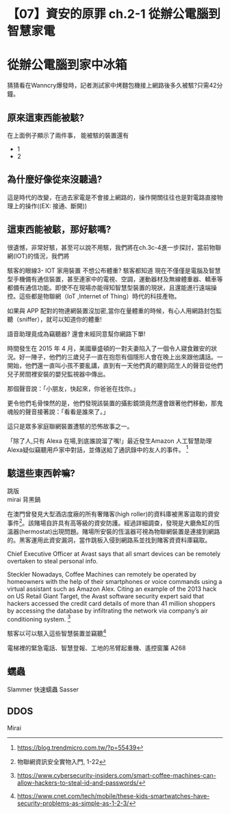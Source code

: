 # 【07】資安的原罪 ch.2-1 從辦公電腦到智慧家電

# 從辦公電腦到家中冰箱

猜猜看在Wanncry爆發時，記者測試家中烤麵包機接上網路後多久被駭?只需42分鐘。

## 原來這東西能被駭?
在上面例子顯示了兩件事，
能被駭的裝置還有
- 1
- 2

## 為什麼好像從來沒聽過?

這是時代的改變，在過去家電是不會接上網路的，操作開關往往也是對電路直接物理上的操作((EX: 接通、斷開))


## 這東西能被駭，那好駭嗎?

很遺憾，非常好駭，甚至可以說不用駭，我們將在ch.3c-4進一步探討，當前物聯網(IOT)的情況，我們將

駭客的眼線3- IOT 家用裝置
不想公布體重? 駭客都知道
現在不僅僅是電腦及智慧型手機備有通信裝置，甚至連家中的電視、空調，運動器材及無線體重器、轎車等都備有通信功能。即使不在現場亦能得知智慧型裝置的現狀，且還能進行遠端操控。這些都是物聯網（IoT ,Internet of Thing）時代的科技產物。

如果與 APP 配對的物連網裝置沒加密,當你在量體重的時候，有心人用網路封包監聽（sniffer），就可以知道你的體重!

語音助理竟成為竊聽器? 還會未經同意幫你網路下單!

時間發生在 2015 年 4 月，美國華盛頓的一對夫妻陷入了一個令人寢食難安的狀況。好一陣子，他們的三歲兒子一直在抱怨有個隱形人會在晚上出來跟他講話。一開始，他們還一直叫小孩不要亂講，直到有一天他們真的聽到陌生人的聲音從他們兒子房間裡安裝的嬰兒監視器中傳出。

那個聲音說：「小朋友，快起來，你爸爸在找你。」

更令他們毛骨悚然的是，他們發現該裝置的攝影鏡頭竟然還會跟著他們移動，那鬼魂般的聲音接著說：「看看是誰來了。」

這只是眾多家庭聯網裝置遭駭的恐怖故事之一。

「除了人,只有 Alexa 在場,到底誰說溜了嘴!」最近發生Amazon 人工智慧助理Alexa疑似竊聽用戶家中對話，並傳送給了通訊錄中的友人的事件。 [^4]

## 駭這些東西幹嘛?

跳版  
mirai 背黑鍋

在澳門曾發見大型酒店度廠的所有奢賭客(high roller)的資料庫被黑客盜取的資安事件[^1]。該賭場自許具有高等級的資安防護。經過詳細調查，發現是大廳魚缸的恆溫器(hermostat)出現問題。賭場所安裝的恆溫器可視為物聯網裝置是連接到網路的。黑客運用此資安漏洞，當作跳板入侵到網路系並找到賭客資資料庫竊取。

 Chief Executive Officer at Avast says that all smart devices can be remotely overtaken to steal personal info.

Steckler
Nowadays, Coffee Machines can remotely be operated by homeowners with the help of their smartphones or voice commands using a virtual assistant such as Amazon Alex.
Citing an example of the 2013 hack on US Retail Giant Target, the Avast software security expert said that hackers accessed the credit card details of more than 41 million shoppers by accessing the database by infiltrating the network via company’s air conditioning system. [^2]

駭客以可以駭入這些智慧裝置並竊聽[^3]

電梯裡的緊急電話、智慧登報、工地的吊臂起重機、遙控窗簾 A268

## 蠕蟲
Slammer 快速蠕蟲
Sasser

## DDOS
Mirai

[^1]: 物聯網資訊安全實物入門, 1-22
[^2]: https://www.cybersecurity-insiders.com/smart-coffee-machines-can-allow-hackers-to-steal-id-and-passwords/
[^3]: https://www.cnet.com/tech/mobile/these-kids-smartwatches-have-security-problems-as-simple-as-1-2-3/
[^4]: https://blog.trendmicro.com.tw/?p=55439